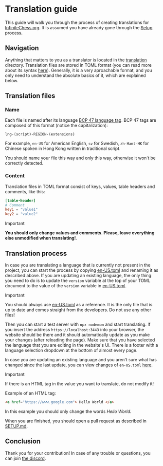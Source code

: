 # Translation guide #

This guide will walk you through the process of creating translations for [InfiniteChess.org](https://www.infinitechess.org). It is assumed you have already gone through the [Setup](./SETUP.md) process.

## Navigation ##

Anything that matters to you as a translator is located in the [translation](../translation/) directory. Translation files are stored in TOML format (you can read more about its syntax [here](https://toml.io/)). Generally, it is a very aproachable format, and you only need to understand the absolute basics of it, which are explained below.

## Translation files ##

### Name ###

Each file is named after its language [BCP 47 language tag](https://en.wikipedia.org/wiki/IETF_language_tag). BCP 47 tags are composed of this format (notice the capitalization):

`lng-(script)-REGION-(extensions)`

For example, `en-US` for American English, `sv` for Swedish, `zh-Hant-HK` for Chinese spoken in Hong Kong written in traditional script.

You should name your file this way and only this way, otherwise it won't be correctly detected.

### Content ###

Translation files in TOML format consist of keys, values, table headers and comments, like this:

```toml
[table-header]
# Comment
key1 = "value1"
key2 = "value2"
```

> [!IMPORTANT]
> **You should only change values and comments. Please, leave everything else unmodified when translating!**.

## Translation process ##

In case you are translating a language that is currently not present in the project, you can start the process by copying [en-US.toml](../translation/en-US.toml) and renaming it as described above. If you are updating an existing language, the only thing you need to do is to update the `version` variable at the top of your TOML document to the value of the `version` variable in [en-US.toml](../translation/en-US.toml).

> [!IMPORTANT]
> You should always use [en-US.toml](../translation/en-US.toml) as a reference. It is the only file that is up to date and comes straight from the developers. Do not use any other files!

Then you can start a test server with `npx nodemon` and start translating. If you insert the address `https://localhost:3443` into your browser, the website should be there and it should automatically update as you make your changes (after reloading the page). Make sure that you have selected the language that you are editing in the website's UI. There is a footer with a language selection dropdown at the bottom of almost every page.

In case you are updating an existing language and you aren't sure what has changed since the last update, you can view changes of `en-US.toml` [here](https://github.com/Infinite-Chess/infinitechess.org/commits/main/translation/en-US.toml).

> [!IMPORTANT]
> If there is an HTML tag in the value you want to translate, do not modify it!
> 
> Example of an HTML tag:
> ```html
> <a href="https://www.google.com"> Hello World </a>
> ```
> In this example you should only change the words *Hello World*.

When you are finished, you should open a pull request as described in [SETUP.md](./SETUP.md).

## Conclusion ##

Thank you for your contribution! In case of any trouble or questions, you can join [the discord](https://discord.gg/NFWFGZeNh5).
